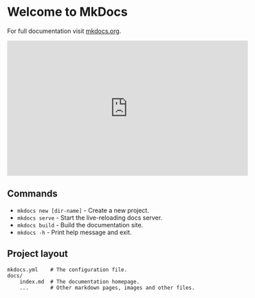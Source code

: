 # Welcome to MkDocs

For full documentation visit [mkdocs.org](https://www.youtube.com/watch?v=NY7DHvo1XVM&ab_channel=KenHarris).

<iframe width="560" height="315" src="https://www.youtube.com/watch?v=NY7DHvo1XVM&ab_channel=KenHarris" frameborder="0" allow="accelerometer; autoplay; encrypted-media; gyroscope; picture-in-picture" allowfullscreen></iframe>


## Commands

* `mkdocs new [dir-name]` - Create a new project.
* `mkdocs serve` - Start the live-reloading docs server.
* `mkdocs build` - Build the documentation site.
* `mkdocs -h` - Print help message and exit.

## Project layout

    mkdocs.yml    # The configuration file.
    docs/
        index.md  # The documentation homepage.
        ...       # Other markdown pages, images and other files.
